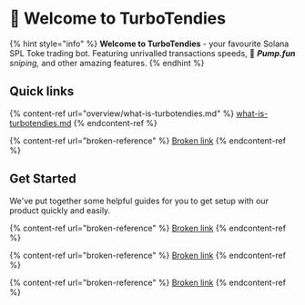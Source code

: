 # 👋 Welcome to TurboTendies



{% hint style="info" %}
**Welcome to TurboTendies** - your favourite Solana SPL Toke trading bot. Featuring unrivalled transactions speeds, 💊 _**Pump.fun** sniping,_ and other amazing features.
{% endhint %}

## Quick links

{% content-ref url="overview/what-is-turbotendies.md" %}
[what-is-turbotendies.md](overview/what-is-turbotendies.md)
{% endcontent-ref %}

{% content-ref url="broken-reference" %}
[Broken link](broken-reference)
{% endcontent-ref %}

## Get Started

We've put together some helpful guides for you to get setup with our product quickly and easily.

{% content-ref url="broken-reference" %}
[Broken link](broken-reference)
{% endcontent-ref %}

{% content-ref url="broken-reference" %}
[Broken link](broken-reference)
{% endcontent-ref %}

{% content-ref url="broken-reference" %}
[Broken link](broken-reference)
{% endcontent-ref %}
